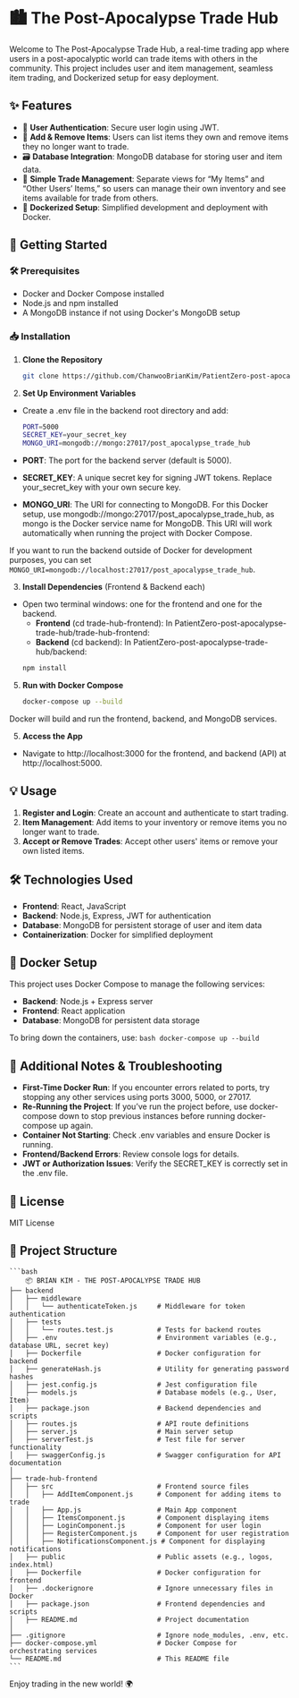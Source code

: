 # 🏙️ The Post-Apocalypse Trade Hub
Welcome to The Post-Apocalypse Trade Hub, a real-time trading app where users in a post-apocalyptic world can trade items with others in the community. This project includes user and item management, seamless item trading, and Dockerized setup for easy deployment.

## ✨ Features
- 📜 **User Authentication**: Secure user login using JWT.
- 🔄 **Add & Remove Items**: Users can list items they own and remove items they no longer want to trade.
- 🗃️ **Database Integration**: MongoDB database for storing user and item data.
- 🔄 **Simple Trade Management**: Separate views for “My Items” and “Other Users’ Items,” so users can manage their own inventory and see items available for trade from others.
- 🐳 **Dockerized Setup**: Simplified development and deployment with Docker.

## 🚀 Getting Started

### 🛠️ Prerequisites
- Docker and Docker Compose installed
- Node.js and npm installed
- A MongoDB instance if not using Docker's MongoDB setup

### 📥 Installation
1. **Clone the Repository**

    ```bash
    git clone https://github.com/ChanwooBrianKim/PatientZero-post-apocalypse-trade-hub.git
    ```

2. **Set Up Environment Variables**
- Create a .env file in the backend root directory and add:

    ```bash
    PORT=5000
    SECRET_KEY=your_secret_key
    MONGO_URI=mongodb://mongo:27017/post_apocalypse_trade_hub
    ```
- **PORT**: The port for the backend server (default is 5000).
- **SECRET_KEY**: A unique secret key for signing JWT tokens. Replace your_secret_key with your own secure key.
- **MONGO_URI**: The URI for connecting to MongoDB.
For this Docker setup, use mongodb://mongo:27017/post_apocalypse_trade_hub, as mongo is the Docker service name for MongoDB. This URI will work automatically when running the project with Docker Compose.

If you want to run the backend outside of Docker for development purposes, you can set `MONGO_URI=mongodb://localhost:27017/post_apocalypse_trade_hub`.

3. **Install Dependencies** (Frontend & Backend each)
- Open two terminal windows: one for the frontend and one for the backend.
    - **Frontend** (cd trade-hub-frontend): In PatientZero-post-apocalypse-trade-hub/trade-hub-frontend:
    - **Backend** (cd backend): In PatientZero-post-apocalypse-trade-hub/backend:
    ```bash
    npm install
    ```
5. **Run with Docker Compose**

    ```bash
    docker-compose up --build
    ```
Docker will build and run the frontend, backend, and MongoDB services.

5. **Access the App**

- Navigate to http://localhost:3000 for the frontend, and backend (API) at http://localhost:5000.

## 💡 Usage

1. **Register and Login**: Create an account and authenticate to start trading.
2. **Item Management**: Add items to your inventory or remove items you no longer want to trade.
3. **Accept or Remove Trades**: Accept other users' items or remove your own listed items.

## 🛠️ Technologies Used

- **Frontend**: React, JavaScript
- **Backend**: Node.js, Express, JWT for authentication
- **Database**: MongoDB for persistent storage of user and item data
- **Containerization**: Docker for simplified deployment

## 🐳 Docker Setup

This project uses Docker Compose to manage the following services:

- **Backend**: Node.js + Express server
- **Frontend**: React application
- **Database**: MongoDB for persistent data storage

To bring down the containers, use:
    ```bash
    docker-compose up --build
    ```

## 🔄 Additional Notes & Troubleshooting

- **First-Time Docker Run**: If you encounter errors related to ports, try stopping any other services using ports 3000, 5000, or 27017.
- **Re-Running the Project**: If you’ve run the project before, use docker-compose down to stop previous instances before running docker-compose up again.
- **Container Not Starting**: Check .env variables and ensure Docker is running.
- **Frontend/Backend Errors**: Review console logs for details.
- **JWT or Authorization Issues**: Verify the SECRET_KEY is correctly set in the .env file.

## 📄 License
MIT License

## 📂 Project Structure

    ```bash
        📦 BRIAN KIM - THE POST-APOCALYPSE TRADE HUB
    ├── backend
    │   ├── middleware
    │   │   └── authenticateToken.js     # Middleware for token authentication
    │   ├── tests
    │   │   └── routes.test.js           # Tests for backend routes
    │   ├── .env                         # Environment variables (e.g., database URL, secret key)
    │   ├── Dockerfile                   # Docker configuration for backend
    │   ├── generateHash.js              # Utility for generating password hashes
    │   ├── jest.config.js               # Jest configuration file
    │   ├── models.js                    # Database models (e.g., User, Item)
    │   ├── package.json                 # Backend dependencies and scripts
    │   ├── routes.js                    # API route definitions
    │   ├── server.js                    # Main server setup
    │   ├── serverTest.js                # Test file for server functionality
    │   ├── swaggerConfig.js             # Swagger configuration for API documentation
    │
    ├── trade-hub-frontend
    │   ├── src                          # Frontend source files
    │   │   ├── AddItemComponent.js      # Component for adding items to trade
    │   │   ├── App.js                   # Main App component
    │   │   ├── ItemsComponent.js        # Component displaying items
    │   │   ├── LoginComponent.js        # Component for user login
    │   │   ├── RegisterComponent.js     # Component for user registration
    │   │   ├── NotificationsComponent.js # Component for displaying notifications
    │   ├── public                       # Public assets (e.g., logos, index.html)
    │   ├── Dockerfile                   # Docker configuration for frontend
    │   ├── .dockerignore                # Ignore unnecessary files in Docker
    │   ├── package.json                 # Frontend dependencies and scripts
    │   ├── README.md                    # Project documentation
    │
    ├── .gitignore                       # Ignore node_modules, .env, etc.
    ├── docker-compose.yml               # Docker Compose for orchestrating services
    └── README.md                        # This README file
    ```

Enjoy trading in the new world! 🌍
